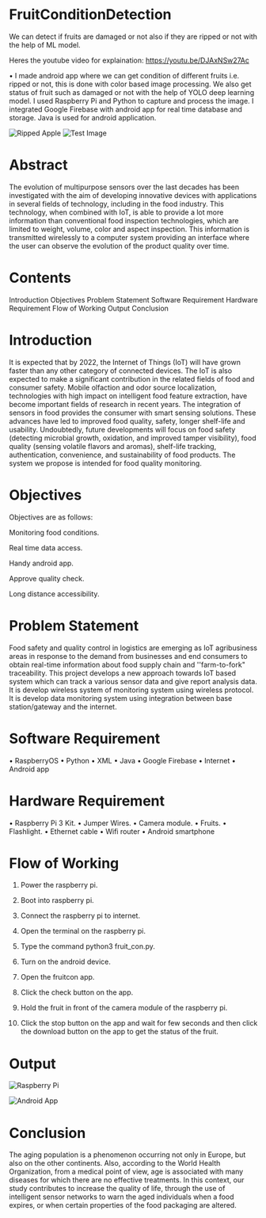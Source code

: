 # FruitConditionDetection
We can detect if fruits are damaged or not also if they are ripped or not with the help of ML model. 

Heres the youtube video for explaination:
https://youtu.be/DJAxNSw27Ac

•	I made android app where we can get condition of different fruits i.e. ripped or not, 
this is done with color based image processing. 
We also get status of fruit such as damaged or not with the help of YOLO deep learning model. 
I used Raspberry Pi and Python to capture and process the image. 
I integrated Google Firebase with android app for real time database and storage. 
Java is used for android application.

![Ripped Apple](https://github.com/ultimus11/FruitConditionDetection/blob/main/code/d1.png) 
![Test Image](https://github.com/ultimus11/FruitConditionDetection/blob/main/code/d.png) 

# Abstract
The evolution of multipurpose sensors over the last decades has been investigated with the aim of developing innovative devices with applications in several fields of technology, including in the food industry. This technology, when combined with IoT, is able to provide a lot more information than conventional food inspection technologies, which are limited to weight, volume, color and aspect inspection. This information is transmitted wirelessly to a computer system providing an interface where the user can observe the evolution of the product quality over time.

# Contents
Introduction
Objectives
Problem Statement
Software Requirement
Hardware Requirement
Flow of Working
Output
Conclusion

# Introduction
It is expected that by 2022, the Internet of Things (IoT) will have grown faster than any other category of connected devices. The IoT is also expected to make a significant contribution in the related fields of food and consumer safety. Mobile olfaction and odor source localization, technologies with high impact on intelligent food feature extraction, have become important fields of research in recent years.
The integration of sensors in food provides the consumer with smart sensing solutions. These advances have led to improved food quality, safety, longer shelf-life and usability.
Undoubtedly, future developments will focus on food safety (detecting microbial growth, oxidation, and improved tamper visibility), food quality (sensing volatile flavors and aromas), shelf-life tracking, authentication, convenience, and sustainability of food products.
The system we propose is intended for food quality monitoring.

# Objectives
Objectives are as follows:

Monitoring  food  conditions.

Real time data access.

Handy android app.

Approve quality check.

Long distance accessibility.

# Problem Statement
Food safety and quality control in logistics are emerging as IoT agribusiness areas in response to the demand from businesses and end consumers to obtain real-time information about food supply chain and ''farm-to-fork" traceability. This project develops a new approach towards IoT based system which can track a various sensor data and give report analysis data. It is develop wireless system of monitoring system using wireless protocol. It is develop data monitoring system using integration between base station/gateway and the internet.

# Software Requirement
•	RaspberryOS
•	Python
•	XML
•	Java
•	Google Firebase
•	Internet
•	Android app


# Hardware Requirement
•	Raspberry Pi 3 Kit.
•	Jumper Wires.
•	Camera module.
•	Fruits.
•	Flashlight.
•	Ethernet cable
•	Wifi router 
•	Android smartphone


# Flow of Working
1.	Power the raspberry pi.

2.	Boot into raspberry pi.

3.	Connect the raspberry pi to internet.

4.	Open the terminal on the raspberry pi.

5.	Type the command python3 fruit_con.py.

6.	Turn on the android device.

7.	Open the fruitcon app.

8.	Click the check button on the app.

9.	Hold the fruit in front of the camera module of the raspberry pi.

10.	Click the stop button on the app and wait for few seconds and then click the download button on the app to get the status of the fruit. 


# Output
![Raspberry Pi](https://github.com/ultimus11/FruitConditionDetection/blob/main/code/1.png)

![Android App](https://github.com/ultimus11/FruitConditionDetection/blob/main/code/2.png)
# Conclusion

The aging population is a phenomenon occurring not only in Europe, but also on the other continents. Also, according to the World Health Organization, from a medical point of view, age is associated with many diseases for which there are no effective treatments. In this context, our study contributes to increase the quality of life, through the use of intelligent sensor networks to warn the aged individuals when a food expires, or when certain properties of the food packaging are altered.
